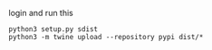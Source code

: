 login and run this
```shell
python3 setup.py sdist 
python3 -m twine upload --repository pypi dist/*
```
